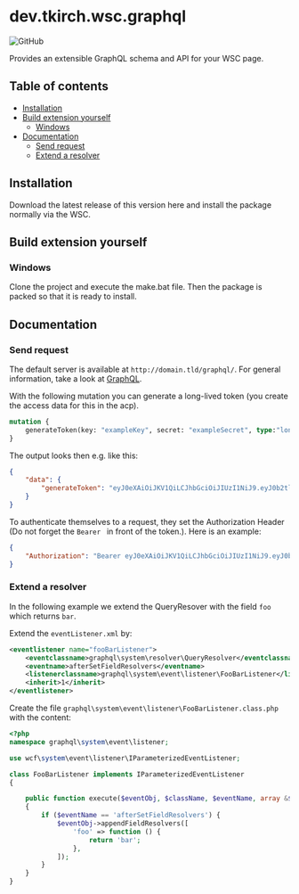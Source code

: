 # dev.tkirch.wsc.graphql

![GitHub](https://img.shields.io/github/license/tkirchDev/dev.tkirch.wsc.graphql?style=flat-square)

Provides an extensible GraphQL schema and API for your WSC page.

## Table of contents

- [Installation](#installation)
- [Build extension yourself](#build-extension-yourself)
  - [Windows](#windows)
- [Documentation](#documentation)
  - [Send request](#send-request)
  - [Extend a resolver](#extend-a-aresolver)

## Installation

Download the latest release of this version here and install the package normally via the WSC.

## Build extension yourself

### Windows

Clone the project and execute the make.bat file. Then the package is packed so that it is ready to install.

## Documentation

### Send request

The default server is available at `http://domain.tld/graphql/`. For general information, take a look at [GraphQL](https://graphql.org).

With the following mutation you can generate a long-lived token (you create the access data for this in the acp).

```GraphQL
mutation {
    generateToken(key: "exampleKey", secret: "exampleSecret", type:"longlife")
}
```

The output looks then e.g. like this:

```JSON
{
    "data": {
        "generateToken": "eyJ0eXAiOiJKV1QiLCJhbGciOiJIUzI1NiJ9.eyJ0b2tlbklEIjo2LCJleHAiOjE5MjYwMDc3NjZ9.02NE6IxapsB1NY3Qf4NzC9j_baJ--Cdfc0wVH42409E"
    }
}
```

To authenticate themselves to a request, they set the Authorization Header (Do not forget the `Bearer ` in front of the token.). Here is an example:

```JSON
{
    "Authorization": "Bearer eyJ0eXAiOiJKV1QiLCJhbGciOiJIUzI1NiJ9.eyJ0b2tlbklEIjo2LCJleHAiOjE5MjYwMDc3NjZ9.02NE6IxapsB1NY3Qf4NzC9j_baJ--Cdfc0wVH42409E"
}
```

### Extend a resolver

In the following example we extend the QueryResover with the field `foo` which returns `bar`.

Extend the `eventListener.xml` by:

```XML
<eventlistener name="fooBarListener">
    <eventclassname>graphql\system\resolver\QueryResolver</eventclassname>
    <eventname>afterSetFieldResolvers</eventname>
    <listenerclassname>graphql\system\event\listener\FooBarListener</listenerclassname>
    <inherit>1</inherit>
</eventlistener>
```

Create the file `graphql\system\event\listener\FooBarListener.class.php` with the content:

```PHP
<?php
namespace graphql\system\event\listener;

use wcf\system\event\listener\IParameterizedEventListener;

class FooBarListener implements IParameterizedEventListener
{

    public function execute($eventObj, $className, $eventName, array &$parameters)
    {
        if ($eventName == 'afterSetFieldResolvers') {
            $eventObj->appendFieldResolvers([
                'foo' => function () {
                    return 'bar';
                },
            ]);
        }
    }
}
```
